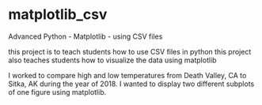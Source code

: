# matplotlib_csv
Advanced Python - Matplotlib - using CSV files

this project is to teach students how to use CSV files in python
this project also teaches students how to visualize the data using matplotlib

I worked to compare high and low temperatures from Death Valley, CA to Sitka, AK during the year of 2018. I wanted to display two different subplots of one figure using matplotlib. 
